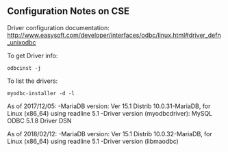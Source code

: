 
## Configuration Notes on CSE

Driver configuration documentation:  
http://www.easysoft.com/developer/interfaces/odbc/linux.html#driver_defn_unixodbc

To get Driver info:

 `odbcinst -j`

To list the drivers:

 `myodbc-installer -d -l`

As of 2017/12/05:
 -MariaDB version: Ver 15.1 Distrib 10.0.31-MariaDB, for Linux (x86_64) using readline 5.1
 -Driver version (myodbcdriver): MySQL ODBC 5.1.8 Driver DSN

As of 2018/02/12:
 -MariaDB version: Ver 15.1 Distrib 10.0.32-MariaDB, for Linux (x86_64) using readline 5.1
 -Driver version (libmaodbc)
